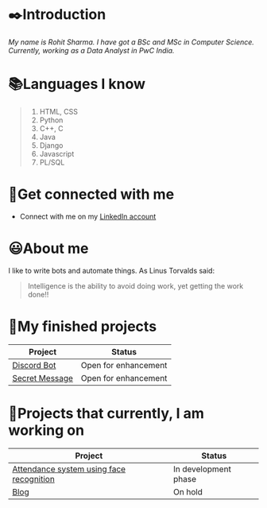 # ✒️Introduction
*My name is Rohit Sharma. I have got a BSc and MSc in Computer Science. Currently, working as a Data Analyst in PwC India.*


# 📚Languages I know

>1. HTML, CSS
>2. Python
>3. C++, C
>4. Java
>5. Django
>6. Javascript
>7. PL/SQL

# 📲Get connected with me

* Connect with me on my [LinkedIn account](https://www.linkedin.com/in/rohit318/)

# 😃About me

I like to write bots and automate things. 
As Linus Torvalds said:
> Intelligence is the ability to avoid doing work, 
> yet getting the work done!!


# 🏁My finished projects

Project | Status
--------|--------
[Discord Bot](https://github.com/ROHIT318/discord-bot-hitman) | Open for enhancement
[Secret Message](https://github.com/ROHIT318/secret-message) | Open for enhancement

# 👷Projects that currently, I am working on

Project | Status
--------|--------
[Attendance system using face recognition](https://github.com/ROHIT318/Face-Recognition-Attendance) | In development phase
[Blog](https://github.com/ROHIT318/rohit-blog) | On hold
